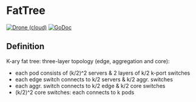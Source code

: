 # FatTree
[![Drone (cloud)](https://img.shields.io/drone/build/reinnet/FatTree.svg?style=flat-square)](https://cloud.drone.io/reinnet/FatTree)
[![GoDoc](https://img.shields.io/badge/godoc-reference-blue.svg?style=flat-square)](https://godoc.org/github.com/roadtomsc/FatTree)

## Definition
K-ary fat tree: three-layer topology (edge, aggregation and core):
* each pod consists of (k/2)^2 servers & 2 layers of k/2 k-port switches
* each edge switch connects to k/2 servers & k/2 aggr. switches
* each aggr. switch connects to k/2 edge & k/2 core switches
* (k/2)^2 core switches: each connects to k pods
